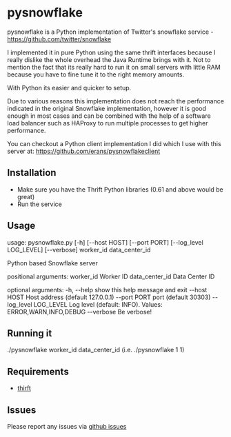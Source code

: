 pysnowflake
===========

pysnowflake is a Python implementation of Twitter's snowflake service - https://github.com/twitter/snowflake

I implemented it in pure Python using the same thrift interfaces because I really dislike the whole overhead the Java Runtime brings with it.
Not to mention the fact that its really hard to run it on small servers with little RAM because you have to fine tune it to the right memory amounts.

With Python its easier and quicker to setup.

Due to various reasons this implementation does not reach the performance indicated in the original Snowflake implementation, however it is good enough
in most cases and can be combined with the help of a software load balancer such as HAProxy to run multiple processes to get higher performance.

You can checkout a Python client implementation I did which I use with this server at: https://github.com/erans/pysnowflakeclient

Installation
------------

* Make sure you have the Thrift Python libraries (0.61 and above would be great)
* Run the service

Usage
-----
usage: pysnowflake.py [-h] [--host HOST] [--port PORT] [--log_level LOG_LEVEL]
                      [--verbose]
                      worker_id data_center_id

Python based Snowflake server

positional arguments:
  worker_id             Worker ID
  data_center_id        Data Center ID

optional arguments:
  -h, --help            show this help message and exit
  --host HOST           Host address (default 127.0.0.1)
  --port PORT           port (default 30303)
  --log_level LOG_LEVEL
                        Log level (default: INFO). Values:
                        ERROR,WARN,INFO,DEBUG
  --verbose             Be verbose!


Running it
----------
./pysnowflake worker_id data_center_id (i.e. ./pysnowflake 1 1)


Requirements
------------
* [thirft](http://thrift.apache.org)

Issues
------

Please report any issues via [github issues](https://github.com/erans/pysnowflake/issues)
